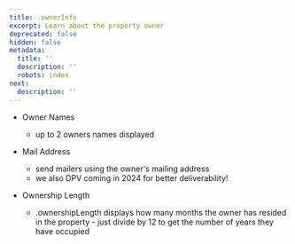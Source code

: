 ```yaml
---
title: .ownerInfo
excerpt: Learn about the property owner
deprecated: false
hidden: false
metadata:
  title: ''
  description: ''
  robots: index
next:
  description: ''
---
```

* Owner Names
  * up to 2 owners names displayed

* Mail Address
  * send mailers using the owner's mailing address
  * we also DPV coming in 2024 for better deliverability!

* Ownership Length
  * .ownershipLength displays how many months the owner has resided in the property - just divide by 12 to get the number of years they have occupied
